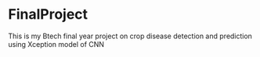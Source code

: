 # FinalProject
This is my Btech final year project on crop disease detection and prediction using Xception model of CNN
